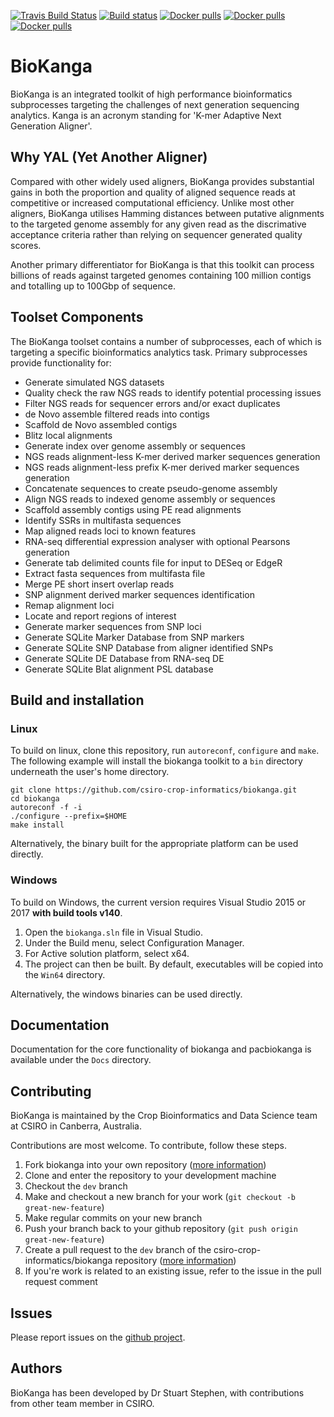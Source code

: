 [![Travis Build Status](https://travis-ci.org/csiro-crop-informatics/biokanga.svg?branch=master)](https://travis-ci.org/csiro-crop-informatics/biokanga)
[![Build status](https://ci.appveyor.com/api/projects/status/7087y5pwrb8va0uv/branch/master?svg=true)](https://ci.appveyor.com/project/alexwhan/biokanga/branch/master)
[![Docker pulls](https://img.shields.io/docker/build/csirocropinformatics/biokanga.svg?logo=docker)](https://hub.docker.com/r/csirocropinformatics/biokanga)
[![Docker pulls](https://img.shields.io/docker/automated/csirocropinformatics/biokanga.svg?logo=docker)](https://hub.docker.com/r/csirocropinformatics/biokanga)
[![Docker pulls](https://img.shields.io/docker/pulls/csirocropinformatics/biokanga.svg?logo=docker)](https://hub.docker.com/r/csirocropinformatics/biokanga)



# BioKanga 
BioKanga is an integrated toolkit of high performance bioinformatics subprocesses targeting the challenges of next generation sequencing analytics. Kanga is an acronym standing for 'K-mer Adaptive Next Generation Aligner'.

## Why YAL (Yet Another Aligner)
Compared with other widely used aligners, BioKanga provides substantial gains in both the proportion and quality of aligned sequence reads at competitive or increased computational efficiency. Unlike most other aligners, BioKanga utilises Hamming distances between putative alignments to the targeted genome assembly for any given read as the discrimative acceptance criteria rather than relying on sequencer generated quality scores.

Another primary differentiator for BioKanga is that this toolkit can process billions of reads against targeted genomes containing 100 million contigs and totalling up to 100Gbp of sequence.

## Toolset Components
The BioKanga toolset contains a number of subprocesses, each of which is targeting a specific bioinformatics analytics task. Primary subprocesses provide functionality for:
 - Generate simulated NGS datasets
 - Quality check the raw NGS reads to identify potential processing issues
 - Filter NGS reads for sequencer errors and/or exact duplicates
 - de Novo assemble filtered reads into contigs
 - Scaffold de Novo assembled contigs
 - Blitz local alignments
 - Generate index over genome assembly or sequences
 - NGS reads alignment-less K-mer derived marker sequences generation
 - NGS reads alignment-less prefix K-mer derived marker sequences generation
 - Concatenate sequences to create pseudo-genome assembly
 - Align NGS reads to indexed genome assembly or sequences
 - Scaffold assembly contigs using PE read alignments
 - Identify SSRs in multifasta sequences
 - Map aligned reads loci to known features
 - RNA-seq differential expression analyser with optional Pearsons generation
 - Generate tab delimited counts file for input to DESeq or EdgeR
 - Extract fasta sequences from multifasta file
 - Merge PE short insert overlap reads
 - SNP alignment derived marker sequences identification
 - Remap alignment loci
 - Locate and report regions of interest
 - Generate marker sequences from SNP loci
 - Generate SQLite Marker Database from SNP markers
 - Generate SQLite SNP Database from aligner identified SNPs
 - Generate SQLite DE Database from RNA-seq DE
 - Generate SQLite Blat alignment PSL database


## Build and installation
### Linux
To build on linux, clone this repository, run `autoreconf`, `configure` and `make`. The following example will install the biokanga toolkit to a `bin` directory underneath the user's home directory.

```
git clone https://github.com/csiro-crop-informatics/biokanga.git
cd biokanga
autoreconf -f -i
./configure --prefix=$HOME
make install
```

Alternatively, the binary built for the appropriate platform can be used directly.

### Windows
To build on Windows, the current version requires Visual Studio 2015 or 2017 **with build tools v140**. 
1. Open the `biokanga.sln` file in Visual Studio. 
2. Under the Build menu, select Configuration Manager. 
3. For Active solution platform, select x64. 
4. The project can then be built. By default, executables will be copied into the `Win64` directory.

Alternatively, the windows binaries can be used directly.

## Documentation
Documentation for the core functionality of biokanga and pacbiokanga is available under the `Docs` directory.

## Contributing
BioKanga is maintained by the Crop Bioinformatics and Data Science team at CSIRO in Canberra, Australia. 

Contributions are most welcome. To contribute, follow these steps.

1. Fork biokanga into your own repository ([more information](https://help.github.com/articles/about-forks/))
2. Clone and enter the repository to your development machine
3. Checkout the `dev` branch
4. Make and checkout a new branch for your work (`git checkout -b great-new-feature`)
5. Make regular commits on your new branch
6. Push your branch back to your github repository (`git push origin great-new-feature`)
7. Create a pull request to the `dev` branch of the csiro-crop-informatics/biokanga repository ([more information](https://help.github.com/articles/creating-a-pull-request/))
8. If you're work is related to an existing issue, refer to the issue in the pull request comment


## Issues
Please report issues on the [github project](https://github.com/csiro-crop-informatics/biokanga/issues).

## Authors
BioKanga has been developed by Dr Stuart Stephen, with contributions from other team member in CSIRO.

